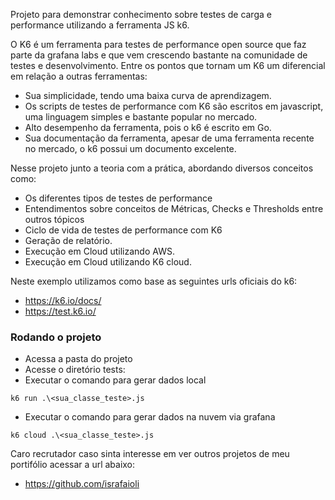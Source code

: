 Projeto para demonstrar conhecimento sobre testes de carga e performance utilizando a ferramenta JS k6.


O K6 é um ferramenta para testes de performance open source que faz parte da grafana labs e que vem crescendo bastante na comunidade de testes e desenvolvimento.
Entre os pontos que tornam um K6 um diferencial em relação a outras ferramentas:

- Sua simplicidade, tendo uma baixa curva de aprendizagem.
- Os scripts de testes de performance com K6 são escritos em javascript, uma linguagem simples e bastante popular no mercado.
- Alto desempenho da ferramenta, pois o k6 é escrito em Go.
- Sua documentação da ferramenta, apesar de uma ferramenta recente no mercado, o k6 possui um documento excelente.

Nesse projeto junto a teoria com a prática, abordando diversos conceitos como:
- Os diferentes tipos de testes de performance
- Entendimentos sobre conceitos de Métricas, Checks e Thresholds entre outros tópicos
- Ciclo de vida de testes de performance com K6
- Geração de relatório.
- Execução em Cloud utilizando AWS.
- Execução em Cloud utilizando K6 cloud.

Neste exemplo utilizamos como base as seguintes urls oficiais do k6:
- https://k6.io/docs/
- https://test.k6.io/

### Rodando o projeto ###

* Acessa a pasta do projeto
* Acesse o diretório tests:
* Executar o comando para gerar dados local

```
k6 run .\<sua_classe_teste>.js
```

* Executar o comando para gerar dados na nuvem via grafana

```
k6 cloud .\<sua_classe_teste>.js
```

Caro recrutador caso sinta interesse em ver outros projetos de meu portifólio acessar a url abaixo: 
- https://github.com/israfaioli